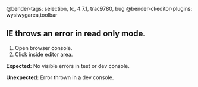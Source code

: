 @bender-tags: selection, tc, 4.7.1, trac9780, bug
@bender-ckeditor-plugins: wysiwygarea,toolbar

## IE throws an error in read only mode.

1. Open browser console.
1. Click inside editor area.

**Expected:** No visible errors in test or dev console.

**Unexpected:** Error thrown in a dev console.
